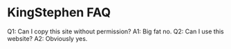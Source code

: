 # KingStephen FAQ

Q1: Can I copy this site without permission?
A1: Big fat no.
Q2: Can I use this website?
A2: Obviously yes.
